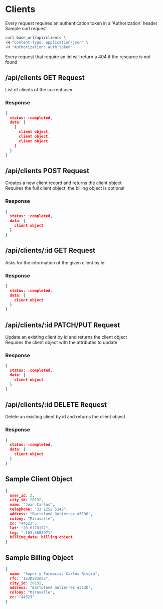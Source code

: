 # Clients
Every request requires an authentication token in a 'Authorization' header  
Sample curl request

```bash
curl base_url/api/clients \
-H "Content-Type: application/json" \
-H "Authorization: auth_token"
```

Every request that require an :id will return a 404 if the resource is not found

## /api/clients **GET Request**
List of clients of the current user

### Response
```json
{
  status: :completed,
  data: {
    [
      client object,
      client object,
      client object
    ]
  } 
}
```

## /api/clients **POST Request**
Creates a new client record and returns the client object  
Requires the full client object, the billing object is optional

### Response
```json
{
  status: :completed,
  data: {
    client object
  }
}
```

## /api/clients/:id **GET Request**
Asks for the information of the given client by id

### Response
```json
{
  status: :completed,
  data: {
    client object
  }
}
```

## /api/clients/:id **PATCH/PUT Request**
Update an existing client by id and returns the client object  
Requires the client object with the attributes to update

### Response
```json
{
  status: :completed,
  data: {
    client object
  }
}
```

## /api/clients/:id **DELETE Request**
Delete an existing client by id and returns the client object

### Response
```json
{
  status: :completed,
  data: {
    client object
  }
}
```

## Sample Client Object
```json
{
  user_id: 2,
  city_id: 20192,
  name: "Juan Carlos",
  telephone: "33 1252 5342",
  address: "Bartolomé Gutiérrez #3130",
  colony: "Miravalle",
  zc: "44523",
  lat: "20.6170177",
  lng: "-103.3683971"
  billing_data: billing object
}
```

## Sample Billing Object
```json
{
  name: "Super y Farmacias Carlos Rivera",
  rfc: "ISJD283AJS",
  city_id: 20192,
  address: "Bartolomé Gutiérrez #3130",
  colony: "Miravalle",
  zc: "44523"
}
```
